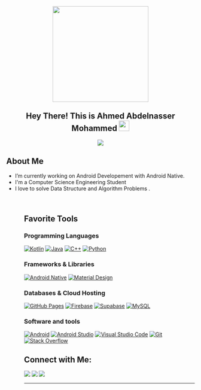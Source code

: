 

<h2 align="center">
  <img align="center" height="256px" src="https://user-images.githubusercontent.com/51513908/150689872-eaa21d9a-7c65-4662-938c-26091c09cd70.svg"> 
  <br>
  <br>
  Hey There! This is Ahmed Abdelnasser Mohammed <img src="https://media.giphy.com/media/hvRJCLFzcasrR4ia7z/giphy.gif" width="28">
</h2>


<p align="center">
  <img src="https://readme-typing-svg.herokuapp.com?color=%2336BCF7&size=48&center=true&width=500&height=100&lines=Software+Enigneering;Android+Developer;VFX+Artist;C%2B%2B+Lover">
</p>



  ## About Me
<ul>
  <li> I’m currently working on Android Developement with Android Native. </li>
  <li> I'm a Computer Science Engineering Student  </li>
  <li> I love to solve Data Structure and Algorithm Problems . </li>
<ul>

<br/>

## Favorite Tools

### Programming Languages

<p>
    <a href="https://github.com/search?q=user%3ADenverCoder1+language%3Asvg"><img alt="Kotlin" src="https://img.shields.io/badge/Kotlin-e0982c.svg?logo=kotlin&logoColor=white"></a>
    <a href="https://github.com/search?q=user%3ADenverCoder1+language%3Ajava"><img alt="Java" src="https://img.shields.io/badge/Java-007396.svg?logo=java&logoColor=white"></a>
    <a href="https://github.com/search?q=user%3ADenverCoder1+language%3Acpp"><img alt="C++" src="https://custom-icon-badges.herokuapp.com/badge/C++-9C033A.svg?logo=cpp2&logoColor=white"></a>
    <a href="https://github.com/search?q=user%3ADenverCoder1+language%3Apython"><img alt="Python" src="https://img.shields.io/badge/Python-14354C.svg?logo=python&logoColor=white"></a>
</p>

### Frameworks & Libraries

<p>
    <a href="#"><img alt="Android Native" src="https://img.shields.io/badge/Flutter-02569B.svg?logo=android-native&logoColor=green"></a>
    <a href="#"><img alt="Material Design" src="https://img.shields.io/badge/Material%20Design-0081CB.svg?logo=material-design&logoColor=white"></a>
</p>

### Databases & Cloud Hosting

<p>
    <a href="#"><img alt="GitHub Pages" src="https://img.shields.io/badge/GitHub%20Pages-327FC7.svg?logo=github&logoColor=white"></a>
    <a href="#"><img alt="Firebase" src="https://img.shields.io/badge/Firebase-orange.svg?logo=firebase&logoColor=white"></a>
    <a href="#"><img alt="Supabase" src="https://img.shields.io/badge/Supabase-black.svg?logo=supabase&logoColor=darkgreen"></a>
    <a href="#"><img alt="MySQL" src="https://img.shields.io/badge/MySQL-00f.svg?logo=mysql&logoColor=white"></a>
</p>

### Software and tools

<p>
    <a href="#"><img alt="Android" src="https://img.shields.io/badge/Android-3DDC84?logo=android&logoColor=white"></a>
    <a href="#"><img alt="Android Studio" src="https://img.shields.io/badge/Android%20Studio-008678.svg?logo=android-studio&logoColor=white"></a>
    <a href="#"><img alt="Visual Studio Code" src="https://img.shields.io/badge/Visual%20Studio%20Code-0078d7.svg?logo=visual-studio-code&logoColor=white"></a>
    <a href="#"><img alt="Git" src="https://img.shields.io/badge/Git-F05033.svg?logo=git&logoColor=white"></a>
    <a href="#"><img alt="Stack Overflow" src="https://img.shields.io/badge/-Stack%20Overflow-FE7A16?logo=stack-overflow&logoColor=white"></a>
</p>

  
## Connect with Me:
  
  <p>
<a href="https://github.com/ahmedNaser7/ahmedNaser7"><img src="https://img.shields.io/badge/-ahmedNaser7-black?logo=github&style=flat-square"/></a>
<a href="https://www.linkedin.com/in/ahmed-abd-el-nasser/"><img src="https://img.shields.io/badge/-ahmed.abdelnasser.mohamed-blue?logo=linkedin&style=flat-square"></a>
<a href="mailto:ahmed.abdelnasser.mohamed.fekry@gmail.com"><img src="https://img.shields.io/badge/-ahmed.abdelnasser.mohamed.fekry@gmail.com-black?logo=gmail&style=flat-square"/></a>
<!-- <a href="https://twitter.com/jaiswal4sudeep"><img src="https://img.shields.io/badge/-jaiswal4sudeep-blue?logo=twitter&style=flat-square"/></a> -->
</p>
  
<hr>
 


  
  
